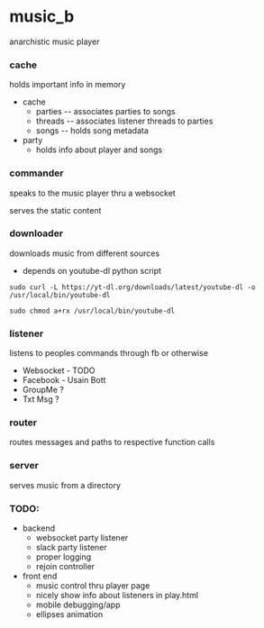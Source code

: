 # music_b

anarchistic music player

### cache
holds important info in memory

- cache
	- parties -- associates parties to songs
	- threads -- associates listener threads to parties
	- songs -- holds song metadata
- party
	- holds info about player and songs

### commander
speaks to the music player thru a websocket

serves the static content

### downloader
downloads music from different sources

- depends on youtube-dl python script
```
sudo curl -L https://yt-dl.org/downloads/latest/youtube-dl -o /usr/local/bin/youtube-dl
```
```
sudo chmod a+rx /usr/local/bin/youtube-dl
```

### listener
listens to peoples commands through fb or otherwise

- Websocket - TODO
- Facebook - Usain Bott
- GroupMe ?
- Txt Msg ?

### router
routes messages and paths to respective function calls

### server
serves music from a directory

### TODO:
- backend
	- websocket party listener
	- slack party listener
	- proper logging
	- rejoin controller
- front end
	- music control thru player page
	- nicely show info about listeners in play.html
	- mobile debugging/app
	- ellipses animation